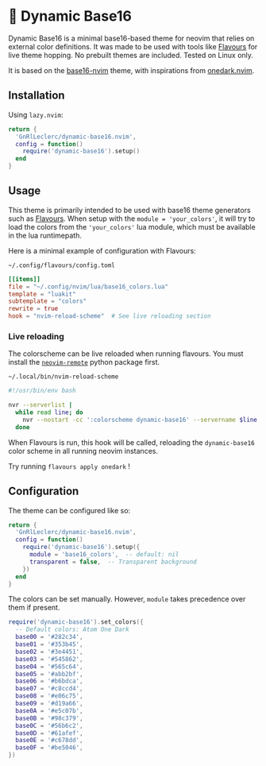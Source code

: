 # 🎨 Dynamic Base16

Dynamic Base16 is a minimal base16-based theme for neovim that relies on external color definitions. It was made to be used with tools like [Flavours](https://github.com/Misterio77/flavours) for live theme hopping. No prebuilt themes are included. Tested on Linux only.

It is based on the [base16-nvim](https://github.com/RRethy/base16-nvim/tree/master) theme, with inspirations from [onedark.nvim](https://github.com/navarasu/onedark.nvim).

## Installation

Using `lazy.nvim`:

```lua
return {
  'GnRlLeclerc/dynamic-base16.nvim',
  config = function()
    require('dynamic-base16').setup()
  end
}
```

## Usage

This theme is primarily intended to be used with base16 theme generators such as [Flavours](https://github.com/Misterio77/flavours). When setup with the `module = 'your_colors'`, it will try to load the colors from the `'your_colors'` lua module, which must be available in the lua runtimepath.

Here is a minimal example of configuration with Flavours:

`~/.config/flavours/config.toml`

```toml
[[items]]
file = "~/.config/nvim/lua/base16_colors.lua"
template = "luakit"
subtemplate = "colors"
rewrite = true
hook = "nvim-reload-scheme"  # See live reloading section
```

### Live reloading

The colorscheme can be live reloaded when running flavours. You must install the [`neovim-remote`](https://pypi.org/project/neovim-remote/) python package first.

`~/.local/bin/nvim-reload-scheme`

```bash
#!/usr/bin/env bash

nvr --serverlist |
  while read line; do
    nvr --nostart -cc ':colorscheme dynamic-base16' --servername $line &
  done
```

When Flavours is run, this hook will be called, reloading the `dynamic-base16` color scheme in all running neovim instances.

Try running `flavours apply onedark` !

## Configuration

The theme can be configured like so:

```lua
return {
  'GnRlLeclerc/dynamic-base16.nvim',
  config = function()
    require('dynamic-base16').setup({
      module = 'base16_colors',  -- default: nil
      transparent = false,  -- Transparent background
    })
  end
}
```

The colors can be set manually. However, `module` takes precedence over them if present.

```lua
require('dynamic-base16').set_colors({
  -- Default colors: Atom One Dark
  base00 = '#282c34',
  base01 = '#353b45',
  base02 = '#3e4451',
  base03 = '#545862',
  base04 = '#565c64',
  base05 = '#abb2bf',
  base06 = '#b6bdca',
  base07 = '#c8ccd4',
  base08 = '#e06c75',
  base09 = '#d19a66',
  base0A = '#e5c07b',
  base0B = '#98c379',
  base0C = '#56b6c2',
  base0D = '#61afef',
  base0E = '#c678dd',
  base0F = '#be5046',
})

```

